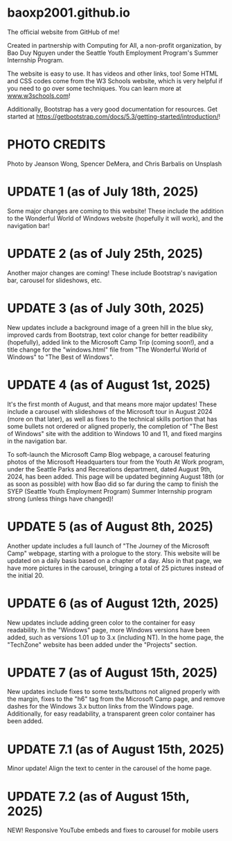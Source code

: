 # baoxp2001.github.io
The official website from GitHub of me! 

Created in partnership with Computing for All, a non-profit organization, by Bao Duy Nguyen under the Seattle Youth Employment Program's Summer Internship Program.

The website is easy to use. It has videos and other links, too!
Some HTML and CSS codes come from the W3 Schools website, which is very helpful if you need to go over some techniques. You can learn more at www.w3schools.com!

Additionally, Bootstrap has a very good documentation for resources.
Get started at https://getbootstrap.com/docs/5.3/getting-started/introduction/!

# PHOTO CREDITS
Photo by Jeanson Wong, Spencer DeMera, and Chris Barbalis on Unsplash

# UPDATE 1 (as of July 18th, 2025)
Some major changes are coming to this website! These include the addition to the Wonderful World of Windows website (hopefully it will work), and the navigation bar!

# UPDATE 2 (as of July 25th, 2025)
Another major changes are coming! These include Bootstrap's navigation bar,
carousel for slideshows, etc.

# UPDATE 3 (as of July 30th, 2025)
New updates include a background image of a green hill in the blue sky,
improved cards from Bootstrap, text color change for better readibility (hopefully),
added link to the Microsoft Camp Trip (coming soon!),
and a title change for the "windows.html" file from "The Wonderful World of Windows"
to "The Best of Windows".

# UPDATE 4 (as of August 1st, 2025)
It's the first month of August, and that means more major updates!
These include a carousel with slideshows of the Microsoft tour in August 2024 (more on that later), as well as fixes to the technical skills portion that has some bullets not ordered
or aligned properly, the completion of "The Best of Windows" site with the addition
to Windows 10 and 11, and fixed margins in the navigation bar.

To soft-launch the Microsoft Camp Blog webpage, a carousel featuring photos of the Microsoft Headquarters tour from the Youth At Work program, under the Seattle Parks and Recreations department, dated August 9th, 2024, has been added. This page will be updated beginning August 18th (or as soon as possible) with how Bao did so far during the camp to finish the SYEP (Seattle Youth Employment Program) Summer Internship program strong (unless things have changed)!

# UPDATE 5 (as of August 8th, 2025)
Another update includes a full launch of "The Journey of the Microsoft Camp" webpage, starting
with a prologue to the story. This website will be updated on a daily basis based on a chapter of a day. Also in that page, we have more pictures in the carousel, bringing a total of 25 pictures instead of the initial 20.

# UPDATE 6 (as of August 12th, 2025)
New updates include adding green color to the container for easy readability. In the "Windows" page, more Windows versions have been added, such as versions 1.01 up to 3.x (including NT). In the home page, the "TechZone" website has been added under the "Projects" section.

# UPDATE 7 (as of August 15th, 2025)
New updates include fixes to some texts/buttons not aligned properly with the margin,
fixes to the "h6" tag from the Microsoft Camp page, and remove dashes for the Windows 3.x button links from the Windows page. Additionally, for easy readability, a transparent green color container has been added.

# UPDATE 7.1 (as of August 15th, 2025)
Minor update! Align the text to center in the carousel of the home page.

# UPDATE 7.2 (as of August 15th, 2025)
NEW! Responsive YouTube embeds and fixes to carousel for mobile users
